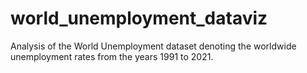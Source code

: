 # world_unemployment_dataviz
Analysis of the World Unemployment dataset denoting the worldwide unemployment rates from the years 1991 to 2021.

